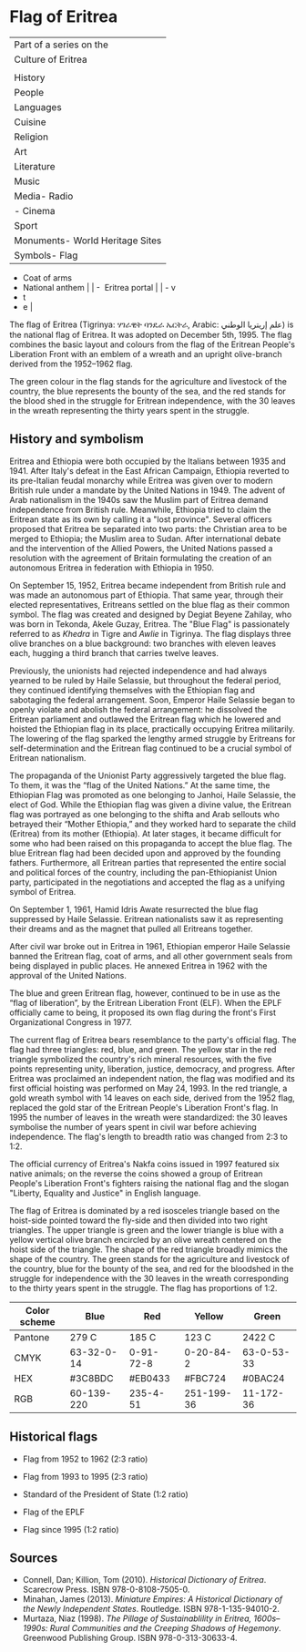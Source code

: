 # Flag of Eritrea

|                                                |
| ---------------------------------------------- |
| Part of a series on the                        |
| Culture of Eritrea                             |
|                                                |
| History                                        |
| People                                         |
| Languages                                      |
| Cuisine                                        |
| Religion                                       |
| Art                                            |
| Literature                                     |
| Music                                          |
| Media- Radio
- Cinema                          |
| Sport                                          |
| Monuments- World Heritage Sites                |
| Symbols- Flag
- Coat of arms
- National anthem |
| -  Eritrea portal                              |
| - v
- t
- e                                    |

The flag of Eritrea (Tigrinya: ሃገራዊት ባንዴራ ኤርትራ, Arabic: علم إريتريا الوطني) is the national flag of Eritrea. It was adopted on December 5th, 1995. The flag combines the basic layout and colours from the flag of the Eritrean People's Liberation Front with an emblem of a wreath and an upright olive-branch derived from the 1952–1962 flag.

The green colour in the flag stands for the agriculture and livestock of the country, the blue represents the bounty of the sea, and the red stands for the blood shed in the struggle for Eritrean independence, with the 30 leaves in the wreath representing the thirty years spent in the struggle.

## History and symbolism

Eritrea and Ethiopia were both occupied by the Italians between 1935 and 1941. After Italy's defeat in the East African Campaign, Ethiopia reverted to its pre-Italian feudal monarchy while Eritrea was given over to modern British rule under a mandate by the United Nations in 1949. The advent of Arab nationalism in the 1940s saw the Muslim part of Eritrea demand independence from British rule. Meanwhile, Ethiopia tried to claim the Eritrean state as its own by calling it a "lost province". Several officers proposed that Eritrea be separated into two parts: the Christian area to be merged to Ethiopia; the Muslim area to Sudan. After international debate and the intervention of the Allied Powers, the United Nations passed a resolution with the agreement of Britain formulating the creation of an autonomous Eritrea in federation with Ethiopia in 1950.

On September 15, 1952, Eritrea became independent from British rule and was made an autonomous part of Ethiopia. That same year, through their elected representatives, Eritreans settled on the blue flag as their common symbol. The flag was created and designed by Degiat Beyene Zahilay, who was born in Tekonda, Akele Guzay, Eritrea. The "Blue Flag" is passionately referred to as *Khedra* in Tigre and *Awlie* in Tigrinya. The flag displays three olive branches on a blue background: two branches with eleven leaves each, hugging a third branch that carries twelve leaves.

Previously, the unionists had rejected independence and had always yearned to be ruled by Haile Selassie, but throughout the federal period, they continued identifying themselves with the Ethiopian flag and sabotaging the federal arrangement. Soon, Emperor Haile Selassie began to openly violate and abolish the federal arrangement: he dissolved the Eritrean parliament and outlawed the Eritrean flag which he lowered and hoisted the Ethiopian flag in its place, practically occupying Eritrea militarily. The lowering of the flag sparked the lengthy armed struggle by Eritreans for self-determination and the Eritrean flag continued to be a crucial symbol of Eritrean nationalism.

The propaganda of the Unionist Party aggressively targeted the blue flag. To them, it was the “flag of the United Nations.” At the same time, the Ethiopian Flag was promoted as one belonging to Janhoi, Haile Selassie, the elect of God. While the Ethiopian flag was given a divine value, the Eritrean flag was portrayed as one belonging to the shifta and Arab sellouts who betrayed their “Mother Ethiopia,” and they worked hard to separate the child (Eritrea) from its mother (Ethiopia). At later stages, it became difficult for some who had been raised on this propaganda to accept the blue flag. The blue Eritrean flag had been decided upon and approved by the founding fathers. Furthermore, all Eritrean parties that represented the entire social and political forces of the country, including the pan-Ethiopianist Union party, participated in the negotiations and accepted the flag as a unifying symbol of Eritrea.

On September 1, 1961, Hamid Idris Awate resurrected the blue flag suppressed by Haile Selassie. Eritrean nationalists saw it as representing their dreams and as the magnet that pulled all Eritreans together.

After civil war broke out in Eritrea in 1961, Ethiopian emperor Haile Selassie banned the Eritrean flag, coat of arms, and all other government seals from being displayed in public places. He annexed Eritrea in 1962 with the approval of the United Nations.

The blue and green Eritrean flag, however, continued to be in use as the “flag of liberation”, by the Eritrean Liberation Front (ELF). When the EPLF officially came to being, it proposed its own flag during the front's First Organizational Congress in 1977.

The current flag of Eritrea bears resemblance to the party's official flag. The flag had three triangles: red, blue, and green. The yellow star in the red triangle symbolized the country's rich mineral resources, with the five points representing unity, liberation, justice, democracy, and progress. After Eritrea was proclaimed an independent nation, the flag was modified and its first official hoisting was performed on May 24, 1993. In the red triangle, a gold wreath symbol with 14 leaves on each side, derived from the 1952 flag, replaced the gold star of the Eritrean People's Liberation Front's flag. In 1995 the number of leaves in the wreath were standardized: the 30 leaves symbolise the number of years spent in civil war before achieving independence. The flag's length to breadth ratio was changed from 2:3 to 1:2.

The official currency of Eritrea's Nakfa coins issued in 1997 featured six native animals; on the reverse the coins showed a group of Eritrean People's Liberation Front's fighters raising the national flag and the slogan "Liberty, Equality and Justice" in English language.

The flag of Eritrea is dominated by a red isosceles triangle based on the hoist-side pointed toward the fly-side and then divided into two right triangles. The upper triangle is green and the lower triangle is blue with a yellow vertical olive branch encircled by an olive wreath centered on the hoist side of the triangle. The shape of the red triangle broadly mimics the shape of the country. The green stands for the agriculture and livestock of the country, blue for the bounty of the sea, and red for the bloodshed in the struggle for independence with the 30 leaves in the wreath corresponding to the thirty years spent in the struggle. The flag has proportions of 1:2.

|  Color scheme | Blue       | Red       | Yellow     | Green      |
| ------------- | ---------- | --------- | ---------- | ---------- |
| Pantone       | 279 C      | 185 C     | 123 C      | 2422 C     |
| CMYK          | 63-32-0-14 | 0-91-72-8 | 0-20-84-2  | 63-0-53-33 |
| HEX           | #3C8BDC    | #EB0433   | #FBC724    | #0BAC24    |
| RGB           | 60-139-220 | 235-4-51  | 251-199-36 | 11-172-36  |

## Historical flags

- Flag from 1952 to 1962 (2:3 ratio)

- Flag from 1993 to 1995 (2:3 ratio)

- Standard of the President of State (1:2 ratio)

- Flag of the EPLF

- Flag since 1995 (1:2 ratio)

## Sources

- Connell, Dan; Killion, Tom (2010). *Historical Dictionary of Eritrea*. Scarecrow Press. ISBN 978-0-8108-7505-0.
- Minahan, James (2013). *Miniature Empires: A Historical Dictionary of the Newly Independent States*. Routledge. ISBN 978-1-135-94010-2.
- Murtaza, Niaz (1998). *The Pillage of Sustainablility in Eritrea, 1600s–1990s: Rural Communities and the Creeping Shadows of Hegemony*. Greenwood Publishing Group. ISBN 978-0-313-30633-4.
